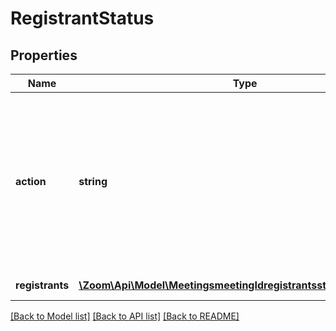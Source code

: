 # RegistrantStatus

## Properties
Name | Type | Description | Notes
------------ | ------------- | ------------- | -------------
**action** | **string** | Registrant Status:&lt;br&gt;&#x60;approve&#x60; - Approve registrant.&lt;br&gt;&#x60;cancel&#x60; - Cancel previously approved registrant&#39;s registration.&lt;br&gt;&#x60;deny&#x60; - Deny registrant. | 
**registrants** | [**\Zoom\Api\Model\MeetingsmeetingIdregistrantsstatusRegistrants[]**](MeetingsmeetingIdregistrantsstatusRegistrants.md) | List of registrants. | [optional] 

[[Back to Model list]](../README.md#documentation-for-models) [[Back to API list]](../README.md#documentation-for-api-endpoints) [[Back to README]](../README.md)


